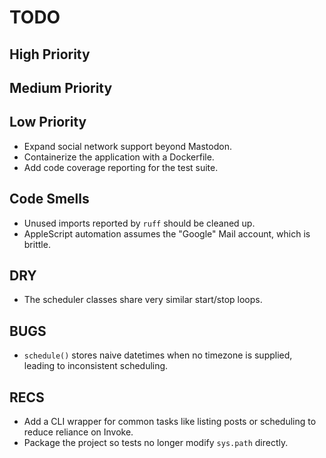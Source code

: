 # TODO

## High Priority

## Medium Priority

## Low Priority
- Expand social network support beyond Mastodon.
- Containerize the application with a Dockerfile.
- Add code coverage reporting for the test suite.

## Code Smells
- Unused imports reported by `ruff` should be cleaned up.
- AppleScript automation assumes the "Google" Mail account, which is brittle.

## DRY
- The scheduler classes share very similar start/stop loops.

## BUGS
- `schedule()` stores naive datetimes when no timezone is supplied, leading to
  inconsistent scheduling.

## RECS
- Add a CLI wrapper for common tasks like listing posts or scheduling to reduce reliance on Invoke.
- Package the project so tests no longer modify `sys.path` directly.
